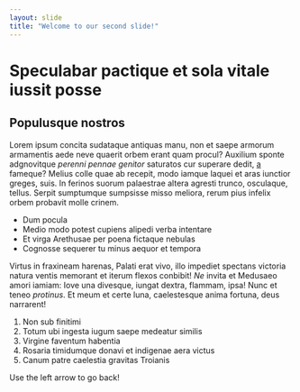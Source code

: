 ```yaml
---
layout: slide
title: "Welcome to our second slide!"
---
```



# Speculabar pactique et sola vitale iussit posse

## Populusque nostros

Lorem ipsum concita sudataque antiquas manu, non et saepe armorum
armamentis aede neve quaerit orbem erant quam procul? Auxilium sponte
adgnovitque *perenni pennae genitor* saturatos cur superare dedit,
[a](http://facienda-pectore.com/illo-unde.php) fameque? Melius colle quae ab
recepit, modo iamque laquei et aras iunctior greges, suis. In ferinos suorum
palaestrae altera agresti trunco, osculaque, tellus. Serpit sumptumque sumpsisse
misso meliora, rerum pius infelix orbem probavit molle crinem.

- Dum pocula
- Medio modo potest cupiens alipedi verba intentare
- Et virga Arethusae per poena fictaque nebulas
- Cognosse sequerer tu minus aequor et tempora

Virtus in fraxineam harenas, Palati erat vivo, illo impediet spectans victoria
natura ventis memorant et iterum flexos conbibit! *Ne* invita et Medusaeo amori
iamiam: Iove una divesque, iungat dextra, flammam, ipsa! Nunc et teneo
*protinus*. Et meum et certe luna, caelestesque anima fortuna, deus narrarent!

1. Non sub finitimi
2. Totum ubi ingesta iugum saepe medeatur similis
3. Virgine faventum habentia
4. Rosaria timidumque donavi et indigenae aera victus
5. Canum patre caelestia gravitas Troianis

Use the left arrow to go back!
